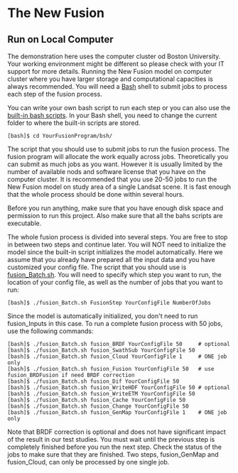 # The New Fusion
## Run on Local Computer

The demonstration here uses the computer cluster od Boston University. Your working environment might be different so please check with your IT support for more details. Running the New Fusion model on computer cluster where you have larger storage and computational capacities is always recommended. You will need a [Bash](https://en.wikipedia.org/wiki/Bash_(Unix_shell)) shell to submit jobs to process each step of the fusion process.

You can write your own bash script to run each step or you can also use the [built-in bash scripts](../bsh/). In your Bash shell, you need to change the current folder to where the built-in scripts are stored.

    [bash]$ cd YourFusionProgram/bsh/
    
The script that you should use to submit jobs to run the fusion process. The fusion program will allocate the work equally across jobs. Theoretically you can submit as much jobs as you want. However it is usually limited by the number of available nods and software license that you have on the computer cluster. It is recommended that you use 20-50 jobs to run the New Fusion model on study area of a single Landsat scene. It is fast enough that the whole process should be done within several hours.

Before you run anything, make sure that you have enough disk space and permission to run this project. Also make sure that all the bahs scripts are executable. 

The whole fusion process is divided into several steps. You are free to stop in between two steps and continue later. You will NOT need to initialize the model since the built-in script initializes the model automatically. Here we assume that you already have prepared all the input data and you have customized your config file. The script that you should use is [fusion_Batch.sh](../bsh/fusion_Batch.sh). You will need to specify which step you want to run, the location of your config file, as well as the number of jobs that you want to run:

    [bash]$ ./fusion_Batch.sh FusionStep YourConfigFile NumberOfJobs
    
Since the model is automatically initialized, you don't need to run fusion_Inputs in this case. To run a complete fusion process with 50 jobs, use the following commands:

    [bash]$ ./fusion_Batch.sh fusion_BRDF YourConfigFile 50     # optional
    [bash]$ ./fusion_Batch.sh fusion_SwathSub YourConfigFile 50
    [bash]$ ./fusion_Batch.sh fusion_Cloud YourConfigFile 1     # ONE job only
    [bash]$ ./fusion_Batch.sh fusion_Fusion YourConfigFile 50   # use fusion_BRDFusion if need BRDF correction
    [bash]$ ./fusion_Batch.sh fusion_Dif YourConfigFile 50
    [bash]$ ./fusion_Batch.sh fusion_WriteHDF YourConfigFile 50 # optional
    [bash]$ ./fusion_Batch.sh fusion_WriteETM YourConfigFile 50 
    [bash]$ ./fusion_Batch.sh fusion_Cache YourConfigFile 50
    [bash]$ ./fusion_Batch.sh fusion_Change YourConfigFile 50
    [bash]$ ./fusion_Batch.sh fusion_GenMap YourConfigFile 1    # ONE job only
    
Note that BRDF correction is optional and does not have significant impact of the result in our test studies. You must wait until the previous step is completely finished before you run the next step. Check the status of the jobs to make sure that they are finished. Two steps, fusion_GenMap and fusion_Cloud, can only be processed by one single job.


